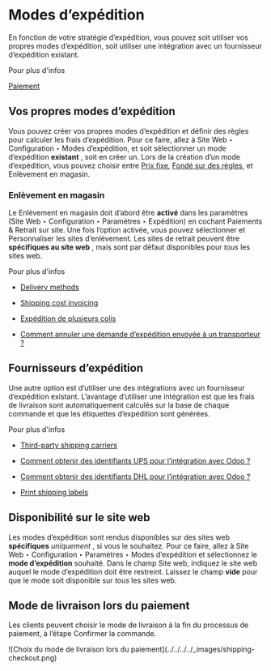 # Modes d’expédition

En fonction de votre stratégie d’expédition, vous pouvez soit utiliser vos
propres modes d’expédition, soit utiliser une intégration avec un fournisseur
d’expédition existant.

Pour plus d'infos

[Paiement](checkout.html)

## Vos propres modes d’expédition

Vous pouvez créer vos propres modes d’expédition et définir des règles pour
calculer les frais d’expédition. Pour ce faire, allez à Site Web ‣
Configuration ‣ Modes d’expédition, et soit sélectionner un mode d’expédition
**existant** , soit en créer un. Lors de la création d’un mode d’expédition,
vous pouvez choisir entre [Prix
fixe](../../../inventory_and_mrp/inventory/shipping_receiving/setup_configuration/delivery_method.html),
[Fondé sur des
règles](../../../inventory_and_mrp/inventory/shipping_receiving/setup_configuration/delivery_method.html),
et Enlèvement en magasin.

### Enlèvement en magasin

Le Enlèvement en magasin doit d’abord être **activé** dans les paramètres
(Site Web ‣ Configuration ‣ Paramètres ‣ Expédition) en cochant Paiements &
Retrait sur site. Une fois l’option activée, vous pouvez sélectionner et
Personnaliser les sites d’enlèvement. Les sites de retrait peuvent être
**spécifiques au site web** , mais sont par défaut disponibles pour _tous_ les
sites web.

Pour plus d'infos

  * [Delivery methods](../../../inventory_and_mrp/inventory/shipping_receiving/setup_configuration/delivery_method.html)

  * [Shipping cost invoicing](../../../inventory_and_mrp/inventory/shipping_receiving/advanced_operations_shipping/invoicing.html)

  * [Expédition de plusieurs colis](../../../inventory_and_mrp/inventory/shipping_receiving/advanced_operations_shipping/multipack.html)

  * [Comment annuler une demande d’expédition envoyée à un transporteur ?](../../../inventory_and_mrp/inventory/shipping_receiving/advanced_operations_shipping/cancel.html)

## Fournisseurs d’expédition

Une autre option est d’utiliser une des intégrations avec un fournisseur
d’expédition existant. L’avantage d’utiliser une intégration est que les frais
de livraison sont automatiquement calculés sur la base de chaque commande et
que les étiquettes d’expédition sont générées.

Pour plus d'infos

  * [Third-party shipping carriers](../../../inventory_and_mrp/inventory/shipping_receiving/setup_configuration/third_party_shipper.html)

  * [Comment obtenir des identifiants UPS pour l’intégration avec Odoo ?](../../../inventory_and_mrp/inventory/shipping_receiving/setup_configuration/ups_credentials.html)

  * [Comment obtenir des identifiants DHL pour l’intégration avec Odoo ?](../../../inventory_and_mrp/inventory/shipping_receiving/setup_configuration/dhl_credentials.html)

  * [Print shipping labels](../../../inventory_and_mrp/inventory/shipping_receiving/setup_configuration/labels.html)

## Disponibilité sur le site web

Les modes d’expédition sont rendus disponibles sur des sites web
**spécifiques** _uniquement_ , si vous le souhaitez. Pour ce faire, allez à
Site Web ‣ Configuration ‣ Paramètres ‣ Modes d’expédition et sélectionnez le
**mode d’expédition** souhaité. Dans le champ Site web, indiquez le site web
auquel le mode d’expédition doit être restreint. Laissez le champ **vide**
pour que le mode soit disponible sur _tous_ les sites web.

## Mode de livraison lors du paiement

Les clients peuvent choisir le mode de livraison à la fin du processus de
paiement, à l’étape Confirmer la commande.

![Choix du mode de livraison lors du paiement](../../../../_images/shipping-
checkout.png)

